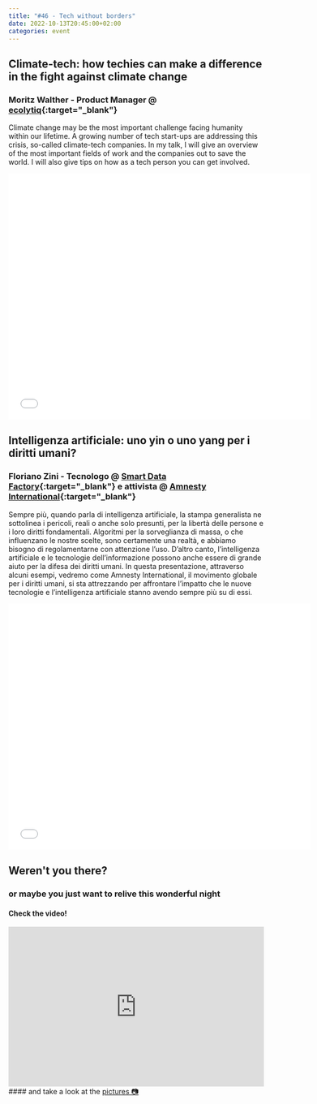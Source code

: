 ```yaml
---
title: "#46 - Tech without borders"
date: 2022-10-13T20:45:00+02:00
categories: event
---
```


## Climate-tech: how techies can make a difference in the fight against climate change

### Moritz Walther - Product Manager @ [ecolytiq](//ecolytiq.com/){:target="\_blank"}

Climate change may be the most important challenge facing humanity within our lifetime. A growing number of tech start-ups are addressing this crisis, so-called climate-tech companies. In my talk, I will give an overview of the most important fields of work and the companies out to save the world. I will also give tips on how as a tech person you can get involved.

<iframe src="//www.slideshare.net/slideshow/embed_code/key/bq7MYBWrHVbrha" width="595" height="485" frameborder="0" marginwidth="0" marginheight="0" scrolling="no" allowfullscreen> </iframe>

## Intelligenza artificiale: uno yin o uno yang per i diritti umani?

### Floriano Zini - Tecnologo @ [Smart Data Factory](//smart.inf.unibz.it){:target="\_blank"} e attivista @ [Amnesty International](//www.amnesty.org){:target="\_blank"}

Sempre più, quando parla di intelligenza artificiale, la stampa generalista ne sottolinea i pericoli, reali o anche solo presunti, per la libertà delle persone e i loro diritti fondamentali. Algoritmi per la sorveglianza di massa, o che influenzano le nostre scelte, sono certamente una realtà, e abbiamo bisogno di regolamentarne con attenzione l’uso. D’altro canto, l’intelligenza artificiale e le tecnologie dell’informazione possono anche essere di grande aiuto per la difesa dei diritti umani. In questa presentazione, attraverso alcuni esempi, vedremo come Amnesty International, il movimento globale per i diritti umani, si sta attrezzando per affrontare l’impatto che le nuove tecnologie e l’intelligenza artificiale stanno avendo sempre più su di essi.

<iframe src="//www.slideshare.net/slideshow/embed_code/key/sIM0AKhymE7D70" width="595" height="485" frameborder="0" marginwidth="0" marginheight="0" scrolling="no" allowfullscreen> </iframe>

## Weren't you there?

### or maybe you just want to relive this wonderful night

<section class="fb-links">

#### Check the video!

<iframe width="100%" height="315" src="https://www.youtube.com/embed/kFS3YH2CdZM" frameborder="0" allow="accelerometer; autoplay; clipboard-write; encrypted-media; gyroscope; picture-in-picture" allowfullscreen></iframe>
#### and take a look at the <a id="fb_photo_album" class="btn-facebook" target="_blank" href="//bit.ly/ST46p">pictures &#128247;</a>

</section>
